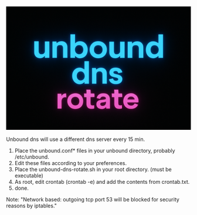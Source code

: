 ![Screenshot](https://github.com/sprokkel78/unbound-dns-rotate/blob/main/title.png)

Unbound dns will use a different dns server every 15 min.

1. Place the unbound.conf* files in your unbound directory, probably /etc/unbound.
2. Edit these files according to your preferences.
3. Place the unbound-dns-rotate.sh in your root directory. (must be executable)
4. As root, edit crontab (crontab -e) and add the contents from crontab.txt.
5. done.

Note: "Network based: outgoing tcp port 53 will be blocked for security reasons by iptables."
